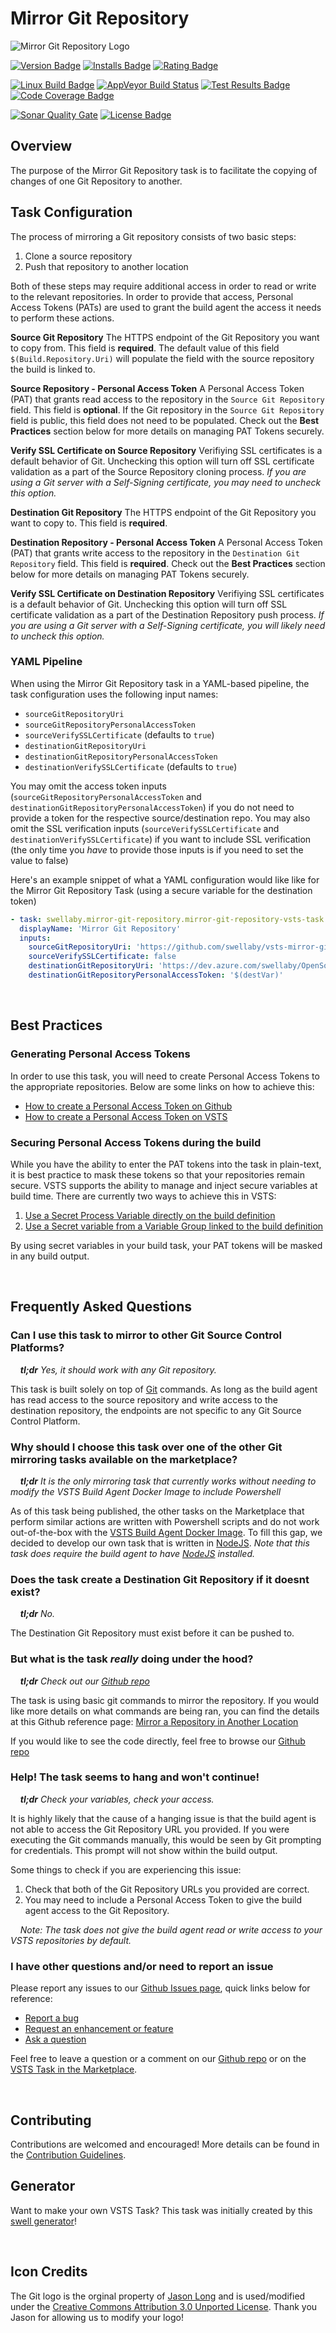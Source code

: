 # Mirror Git Repository

![Mirror Git Repository Logo][logo-image]

[![Version Badge][marketplace-version-badge]][extension-marketplace-url]
[![Installs Badge][marketplace-installs-badge]][extension-marketplace-url]
[![Rating Badge][marketplace-rating-badge]][extension-marketplace-url]

[![Linux Build Badge][circleci-badge]][circleci-url]
[![AppVeyor Build Status][appveyor-build-status-badge]][appveyor-url]
[![Test Results Badge][tests-badge]][appveyor-url]
[![Code Coverage Badge][codecov-badge]][codecov-url]

[![Sonar Quality Gate][sonar-quality-gate-badge]][sonar-url]
[![License Badge][license-badge]][repo-url]

## Overview

The purpose of the Mirror Git Repository task is to facilitate the copying of changes of one Git Repository to another.

## Task Configuration

The process of mirroring a Git repository consists of two basic steps:

1. Clone a source repository
2. Push that repository to another location

Both of these steps may require additional access in order to read or write to the relevant repositories. In order to provide that access, Personal Access Tokens (PATs) are used to grant the build agent the access it needs to perform these actions.

**Source Git Repository**
The HTTPS endpoint of the Git Repository you want to copy from. This field is **required**. The default value of this field `$(Build.Repository.Uri)` will populate the field with the source repository the build is linked to.

**Source Repository - Personal Access Token**
A Personal Access Token (PAT) that grants read access to the repository in the `Source Git Repository` field. This field is **optional**. If the Git repository in the `Source Git Repository` field is public, this field does not need to be populated. Check out the **Best Practices** section below for more details on managing PAT Tokens securely.

**Verify SSL Certificate on Source Repository**
Verifiying SSL certificates is a default behavior of Git. Unchecking this option will turn off SSL certificate validation as a part of the Source Repository cloning process. _If you are using a Git server with a Self-Signing certificate, you may need to uncheck this option._

**Destination Git Repository**
The HTTPS endpoint of the Git Repository you want to copy to. This field is **required**.

**Destination Repository - Personal Access Token**
A Personal Access Token (PAT) that grants write access to the repository in the `Destination Git Repository` field. This field is **required**. Check out the **Best Practices** section below for more details on managing PAT Tokens securely.

**Verify SSL Certificate on Destination Repository**
Verifiying SSL certificates is a default behavior of Git. Unchecking this option will turn off SSL certificate validation as a part of the Destination Repository push process. _If you are using a Git server with a Self-Signing certificate, you will likely need to uncheck this option._

### YAML Pipeline
When using the Mirror Git Repository task in a YAML-based pipeline, the task configuration uses the following input names:

* `sourceGitRepositoryUri`
* `sourceGitRepositoryPersonalAccessToken` 
* `sourceVerifySSLCertificate` (defaults to `true`)
* `destinationGitRepositoryUri`
* `destinationGitRepositoryPersonalAccessToken`
* `destinationVerifySSLCertificate` (defaults to `true`)

You may omit the access token inputs (`sourceGitRepositoryPersonalAccessToken` and `destinationGitRepositoryPersonalAccessToken`) if you do not need to provide a token for the respective source/destination repo. You may also omit the SSL verification inputs (`sourceVerifySSLCertificate` and `destinationVerifySSLCertificate`) if you want to include SSL verification (the only time you _have_ to provide those inputs is if you need to set the value to false)

Here's an example snippet of what a YAML configuration would like like for the Mirror Git Repository Task (using a secure variable for the destination token)

```yml
- task: swellaby.mirror-git-repository.mirror-git-repository-vsts-task.mirror-git-repository-vsts-task@1
  displayName: 'Mirror Git Repository'
  inputs:
    sourceGitRepositoryUri: 'https://github.com/swellaby/vsts-mirror-git-repository.git'
    sourceVerifySSLCertificate: false
    destinationGitRepositoryUri: 'https://dev.azure.com/swellaby/OpenSource/_git/mirror2'
    destinationGitRepositoryPersonalAccessToken: '$(destVar)'
```

<br/>

## Best Practices

### Generating Personal Access Tokens

In order to use this task, you will need to create Personal Access Tokens to the appropriate repositories. Below are some links on how to achieve this:

- [How to create a Personal Access Token on Github][github-pat-token-url]
- [How to create a Personal Access Token on VSTS][vsts-pat-token-url]

### Securing Personal Access Tokens during the build

While you have the ability to enter the PAT tokens into the task in plain-text, it is best practice to mask these tokens so that your repositories remain secure. VSTS supports the ability to manage and inject secure variables at build time. There are currently two ways to achieve this in VSTS:

1. [Use a Secret Process Variable directly on the build definition][vsts-secret-variables]
2. [Use a Secret variable from a Variable Group linked to the build definition][vsts-secret-variable-group]

By using secret variables in your build task, your PAT tokens will be masked in any build output.

<br/>

## Frequently Asked Questions

### Can I use this task to mirror to other Git Source Control Platforms?

&nbsp;&nbsp;&nbsp;&nbsp;_**tl;dr** Yes, it should work with any Git repository._

This task is built solely on top of [Git][git-url] commands. As long as the build agent has read access to the source repository and write access to the destination repository, the endpoints are not specific to any Git Source Control Platform.

### Why should I choose this task over one of the other Git mirroring tasks available on the marketplace?

&nbsp;&nbsp;&nbsp;&nbsp;_**tl;dr** It is the only mirroring task that currently works without needing to modify the VSTS Build Agent Docker Image to include Powershell_

As of this task being published, the other tasks on the Marketplace that perform similar actions are written with Powershell scripts and do not work out-of-the-box with the [VSTS Build Agent Docker Image][docker-vsts-agent-url]. To fill this gap, we decided to develop our own task that is written in [NodeJS][nodejs-url]. *Note that this task does require the build agent to have [NodeJS][nodejs-url] installed.*

### Does the task create a Destination Git Repository if it doesnt exist?

&nbsp;&nbsp;&nbsp;&nbsp;_**tl;dr** No._

The Destination Git Repository must exist before it can be pushed to.

### But what is the task _really_ doing under the hood?

&nbsp;&nbsp;&nbsp;&nbsp;_**tl;dr** Check out our [Github repo][repo-url]_

The task is using basic git commands to mirror the repository. If you would like more details on what commands are being ran, you can find the details at this Github reference page: [Mirror a Repository in Another Location][mirror-instructions-url]

If you would like to see the code directly, feel free to browse our [Github repo][repo-url]

### Help! The task seems to hang and won't continue!

&nbsp;&nbsp;&nbsp;&nbsp;_**tl;dr** Check your variables, check your access._

It is highly likely that the cause of a hanging issue is that the build agent is not able to access the Git Repository URL you provided. If you were executing the Git commands manually, this would be seen by Git prompting for credentials. This prompt will not show within the build output. 

Some things to check if you are experiencing this issue:

1. Check that both of the Git Repository URLs you provided are correct.
2. You may need to include a Personal Access Token to give the build agent access to the Git Repository.

&nbsp;&nbsp;&nbsp;&nbsp;_Note: The task does not give the build agent read or write access to your VSTS repositories by default._

### I have other questions and/or need to report an issue

Please report any issues to our [Github Issues page][repo-issues-url], quick links below for reference:

- [Report a bug][create-bug-url]
- [Request an enhancement or feature][create-enhancement-url]
- [Ask a question][create-question-url]

Feel free to leave a question or a comment on our [Github repo][repo-url] or on the [VSTS Task in the Marketplace][extension-marketplace-url].

<br/>

## Contributing
Contributions are welcomed and encouraged! More details can be found in the [Contribution Guidelines][contribution-guidelines].  

## Generator

Want to make your own VSTS Task? This task was initially created by this [swell generator][parent-generator-url]!

<br/>

## Icon Credits

The Git logo is the orginal property of [Jason Long][jason-long-twitter-url] and is used/modified under the [Creative Commons Attribution 3.0 Unported License][cc3-license-url]. Thank you Jason for allowing us to modify your logo!

[cc3-license-url]: https://creativecommons.org/licenses/by/3.0/
[docker-vsts-agent-url]: https://hub.docker.com/r/microsoft/vsts-agent/
[extension-marketplace-url]: https://marketplace.visualstudio.com/items?itemName=swellaby.mirror-git-repository
[github-pat-token-url]: https://help.github.com/articles/creating-a-personal-access-token-for-the-command-line/#creating-a-token
[git-url]: https://git-scm.com/
[jason-long-twitter-url]: https://twitter.com/jasonlong
[license-badge]: https://img.shields.io/github/license/swellaby/vsts-mirror-git-repository.svg?style=flat-square
[logo-image]: https://raw.githubusercontent.com/swellaby/vsts-mirror-git-repository/master/images/extension-icon.png
[marketplace-version-badge]: https://img.shields.io/vscode-marketplace/v/swellaby.mirror-git-repository.svg?style=flat-square
[marketplace-installs-badge]: https://vsmarketplacebadge.apphb.com/installs/swellaby.mirror-git-repository.svg?style=flat-square
[marketplace-rating-badge]: https://img.shields.io/vscode-marketplace/r/swellaby.mirror-git-repository.svg?style=flat-square
[mirror-instructions-url]: https://help.github.com/articles/duplicating-a-repository/#mirroring-a-repository-in-another-location
[nodejs-url]: https://nodejs.org
[parent-generator-url]: https://github.com/swellaby/generator-swell
[repo-issues-url]: https://github.com/swellaby/vsts-mirror-git-repository/issues
[repo-url]: https://github.com/swellaby/vsts-mirror-git-repository
[vsts-pat-token-url]: https://docs.microsoft.com/en-us/vsts/accounts/use-personal-access-tokens-to-authenticate#create-personal-access-tokens-to-authenticate-access
[vsts-secret-variables]: https://docs.microsoft.com/en-us/vsts/build-release/concepts/definitions/build/variables?tabs=batch#secret-variables
[vsts-secret-variable-group]: https://docs.microsoft.com/en-us/vsts/build-release/concepts/library/variable-groups
[travis-ci-build-status-badge]: https://img.shields.io/travis/swellaby/vsts-mirror-git-repository.svg?label=linux%20build&style=flat-square
[travis-ci-url]: https://travis-ci.org/swellaby/vsts-mirror-git-repository
[circleci-url]: https://circleci.com/gh/swellaby/vsts-mirror-git-repository
[circleci-badge]: https://img.shields.io/circleci/project/github/swellaby/vsts-mirror-git-repository.svg?label=linux%20build&style=flat-square
[appveyor-build-status-badge]: https://img.shields.io/appveyor/ci/swellaby/vsts-mirror-git-repository/master.svg?label=windows%20build&style=flat-square
[tests-badge]: https://img.shields.io/appveyor/tests/swellaby/vsts-mirror-git-repository/master.svg?label=unit%20tests&style=flat-square
[appveyor-url]: https://ci.appveyor.com/project/swellaby/vsts-mirror-git-repository
[codecov-badge]: https://img.shields.io/codecov/c/github/swellaby/vsts-mirror-git-repository.svg?style=flat-square
[codecov-url]: https://codecov.io/gh/swellaby/vsts-mirror-git-repository
[sonar-quality-gate-badge]: https://sonarcloud.io/api/project_badges/measure?project=swellaby%3Avsts-mirror-git-repository&metric=alert_status&style=flat-square
[sonar-url]: https://sonarcloud.io/dashboard?id=swellaby%3Avsts-mirror-git-repository
[create-bug-url]: https://github.com/swellaby/vsts-mirror-git-repository/issues/new?template=BUG_TEMPLATE.md&labels=bug,unreviewed&title=Bug:%20
[create-question-url]: https://github.com/swellaby/vsts-mirror-git-repository/issues/new?template=QUESTION_TEMPLATE.md&labels=question,unreviewed&title=Q:%20
[create-enhancement-url]: https://github.com/swellaby/vsts-mirror-git-repository/issues/new?template=ENHANCEMENT_TEMPLATE.md&labels=enhancement,unreviewed
[contribution-guidelines]: ./.github/CONTRIBUTING.md
[top]: #mirror-git-repository
